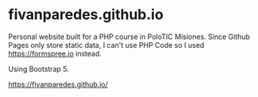 # fivanparedes.github.io
Personal website built for a PHP course in PoloTIC Misiones.
Since Github Pages only store static data, I can't use PHP Code so I used https://formspree.io instead.

Using Bootstrap 5.

https://fivanparedes.github.io/
